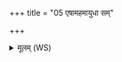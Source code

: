 +++
title = "05 एषामहमायुधा सम्"

+++
<details><summary>मूलम् (WS)</summary>

एषामहमायुधा सं श्याम्येषां राष्ट्रं सुवीरं वर्धयामि ।  
एषां क्षत्रमजरमस्तु जिष्णूग्रमेषां चित्तं विश्वेवन्तु देवाः ॥ ५ ॥
</details>